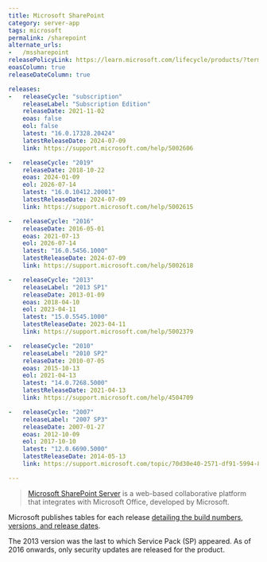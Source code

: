 ```yaml
---
title: Microsoft SharePoint
category: server-app
tags: microsoft
permalink: /sharepoint
alternate_urls:
-   /mssharepoint
releasePolicyLink: https://learn.microsoft.com/lifecycle/products/?terms=SharePoint%20Server
eoasColumn: true
releaseDateColumn: true

releases:
-   releaseCycle: "subscription"
    releaseLabel: "Subscription Edition"
    releaseDate: 2021-11-02
    eoas: false
    eol: false
    latest: "16.0.17328.20424"
    latestReleaseDate: 2024-07-09
    link: https://support.microsoft.com/help/5002606

-   releaseCycle: "2019"
    releaseDate: 2018-10-22
    eoas: 2024-01-09
    eol: 2026-07-14
    latest: "16.0.10412.20001"
    latestReleaseDate: 2024-07-09
    link: https://support.microsoft.com/help/5002615

-   releaseCycle: "2016"
    releaseDate: 2016-05-01
    eoas: 2021-07-13
    eol: 2026-07-14
    latest: "16.0.5456.1000"
    latestReleaseDate: 2024-07-09
    link: https://support.microsoft.com/help/5002618

-   releaseCycle: "2013"
    releaseLabel: "2013 SP1"
    releaseDate: 2013-01-09
    eoas: 2018-04-10
    eol: 2023-04-11
    latest: "15.0.5545.1000"
    latestReleaseDate: 2023-04-11
    link: https://support.microsoft.com/help/5002379

-   releaseCycle: "2010"
    releaseLabel: "2010 SP2"
    releaseDate: 2010-07-05
    eoas: 2015-10-13
    eol: 2021-04-13
    latest: "14.0.7268.5000"
    latestReleaseDate: 2021-04-13
    link: https://support.microsoft.com/help/4504709

-   releaseCycle: "2007"
    releaseLabel: "2007 SP3"
    releaseDate: 2007-01-27
    eoas: 2012-10-09
    eol: 2017-10-10
    latest: "12.0.6690.5000"
    latestReleaseDate: 2014-05-13
    link: https://support.microsoft.com/topic/70d30e40-2571-df91-5994-8109c8bc0f8b

---
```


> [Microsoft SharePoint Server](https://en.wikipedia.org/wiki/SharePoint) is a web-based collaborative
> platform that integrates with Microsoft Office, developed by Microsoft.

Microsoft publishes tables for each release [detailing the build numbers, versions, and
release dates](https://learn.microsoft.com/officeupdates/sharepoint-updates).

The 2013 version was the last to which Service Pack (SP) appeared. As of 2016 onwards, only security
updates are released for the product.
